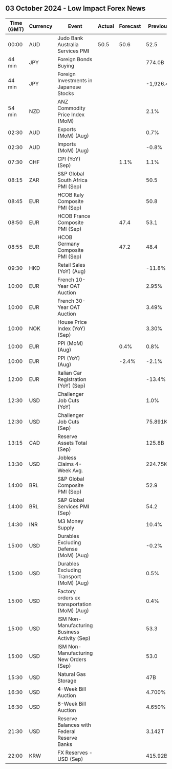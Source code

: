 ## 03 October 2024 - Low Impact Forex News

| Time (GMT) | Currency | Event | Actual | Forecast | Previous |
|------|----------|-------|--------|----------|----------|
| 00:00 | AUD | Judo Bank Australia Services PMI | 50.5 | 50.6 | 52.5 |
| 44 min | JPY | Foreign Bonds Buying |  |  | 774.0B |
| 44 min | JPY | Foreign Investments in Japanese Stocks |  |  | -1,926.4B |
| 54 min | NZD | ANZ Commodity Price Index (MoM) |  |  | 2.1% |
| 02:30 | AUD | Exports (MoM) (Aug) |  |  | 0.7% |
| 02:30 | AUD | Imports (MoM) (Aug) |  |  | -0.8% |
| 07:30 | CHF | CPI (YoY) (Sep) |  | 1.1% | 1.1% |
| 08:15 | ZAR | S&P Global South Africa PMI (Sep) |  |  | 50.5 |
| 08:45 | EUR | HCOB Italy Composite PMI (Sep) |  |  | 50.8 |
| 08:50 | EUR | HCOB France Composite PMI (Sep) |  | 47.4 | 53.1 |
| 08:55 | EUR | HCOB Germany Composite PMI (Sep) |  | 47.2 | 48.4 |
| 09:30 | HKD | Retail Sales (YoY) (Aug) |  |  | -11.8% |
| 10:00 | EUR | French 10-Year OAT Auction |  |  | 2.95% |
| 10:00 | EUR | French 30-Year OAT Auction |  |  | 3.49% |
| 10:00 | NOK | House Price Index (YoY) (Sep) |  |  | 3.30% |
| 10:00 | EUR | PPI (MoM) (Aug) |  | 0.4% | 0.8% |
| 10:00 | EUR | PPI (YoY) (Aug) |  | -2.4% | -2.1% |
| 12:00 | EUR | Italian Car Registration (YoY) (Sep) |  |  | -13.4% |
| 12:30 | USD | Challenger Job Cuts (YoY) |  |  | 1.0% |
| 12:30 | USD | Challenger Job Cuts (Sep) |  |  | 75.891K |
| 13:15 | CAD | Reserve Assets Total (Sep) |  |  | 125.8B |
| 13:30 | USD | Jobless Claims 4-Week Avg. |  |  | 224.75K |
| 14:00 | BRL | S&P Global Composite PMI (Sep) |  |  | 52.9 |
| 14:00 | BRL | S&P Global Services PMI (Sep) |  |  | 54.2 |
| 14:30 | INR | M3 Money Supply |  |  | 10.4% |
| 15:00 | USD | Durables Excluding Defense (MoM) (Aug) |  |  | -0.2% |
| 15:00 | USD | Durables Excluding Transport (MoM) (Aug) |  |  | 0.5% |
| 15:00 | USD | Factory orders ex transportation (MoM) (Aug) |  |  | 0.4% |
| 15:00 | USD | ISM Non-Manufacturing Business Activity (Sep) |  |  | 53.3 |
| 15:00 | USD | ISM Non-Manufacturing New Orders (Sep) |  |  | 53.0 |
| 15:30 | USD | Natural Gas Storage |  |  | 47B |
| 16:30 | USD | 4-Week Bill Auction |  |  | 4.700% |
| 16:30 | USD | 8-Week Bill Auction |  |  | 4.650% |
| 21:30 | USD | Reserve Balances with Federal Reserve Banks |  |  | 3.142T |
| 22:00 | KRW | FX Reserves - USD (Sep) |  |  | 415.92B |
